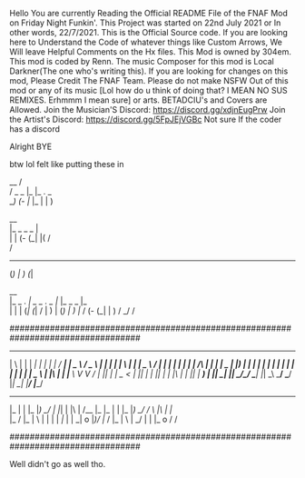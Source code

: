 Hello You are currently Reading the Official README File of the FNAF Mod on Friday Night Funkin'. 
This Project was started on 22nd July 2021 or In other words, 22/7/2021.
This is the Official Source code. 
If you are looking here to Understand the Code of whatever things like Custom Arrows, We Will leave Helpful Comments on the Hx files. 
This Mod is owned by 304em. 
This mod is coded by Renn. 
The music Composer for this mod is Local Darkner(The one who's writing this). 
If you are looking for changes on this mod, Please Credit The FNAF Team. 
Please do not make NSFW Out of this mod or any of its music [Lol how do u think of doing that? I MEAN NO SUS REMIXES. Erhmmm I mean sure] or arts.
BETADCIU's and Covers are Allowed. Join the Musician'S Discord: https://discord.gg/xdjnEugPrw
Join the Artist's Discord: https://discord.gg/5FpJEjVGBc
Not sure If the coder has a discord

Alright BYE

btw lol felt like putting these in





 __                 /                                  
/ _   _ |_ |_ .  _                                     
\__) (- |_ |_ | | )                                    
                                                       
 __                                                    
|_   _  _  _  |                                        
|   |  (- (_| |( \/                                    
                 /                                     
                                                       
 _   _     _                                           
(_) | )   (_|                                          
                                                       
 __                                                    
|_   _ .  _|  _        _  .  _  |_  |_       _  _  |_  
|   |  | (_| (_| \/   | ) | (_) | ) |_   \/ (- (_| | ) 
                 /          _/           /             




##################################################################################
                                                                                  
 _   _   _____   _      _    ____   ____     ___    _   _   _   _   ____    ____  
| \ | | | ____| | |    | |  / ___| |  _ \   / _ \  | | | | | \ | | |  _ \  / ___| 
|  \| | |  _|   | | /\ | | | |  _  | |_) | | | | | | | | | |  \| | | | | | \___ \ 
| |\  | | |___   \ V  V /  | |_| | |  _ <  | |_| | | |_| | | |\  | | |_| |  ___) |
|_| \_| |_____|   \_/\_/    \____| |_| \_\  \___/   \___/  |_| \_| |____/  |____/ 
 _       _  _     ___    ___       __              _       _  _       _        _  
|_ |  | |_ |_) \_/ | |_|  |  |\ | /__     |_      |_ |  | |_ |_) \_/ / \ |\ | |_  
|_  \/  |_ | \  |  | | | _|_ | \| \_| o   |_)\/   |_  \/  |_ | \  |  \_/ | \| |_ o
                                      /      /                                    
                                                                                  
##################################################################################



Well didn't go as well tho.
